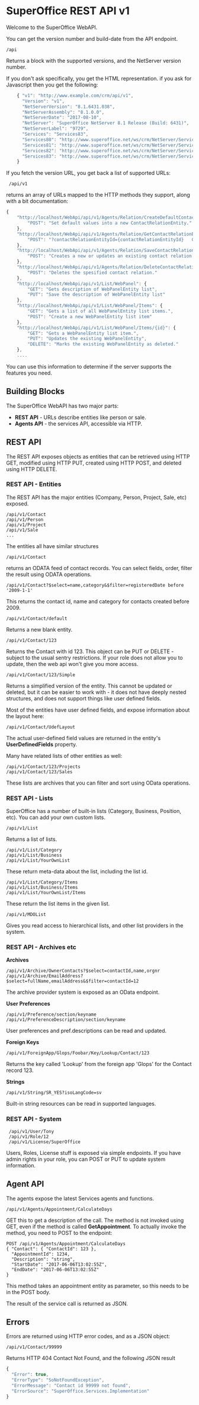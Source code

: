 # SuperOffice REST API v1

Welcome to the SuperOffice WebAPI.

You can get the version number and build-date from the API endpoint.

    /api

Returns a block with the supported versions, and the NetServer version number.

If you don't ask specifically, you get the HTML representation. if you ask for
Javascript then you get the following:

```javascript
    { "v1": "http://www.example.com/crm/api/v1",
      "Version": "v1",
      "NetServerVersion": "8.1.6431.038",
      "NetServerAssembly": "8.1.0.0",
      "NetServerDate": "2017-08-10",
      "NetServer": "SuperOffice NetServer 8.1 Release (Build: 6431)",
      "NetServerLabel": "9729",
      "Services": "Services83",
      "Services80": "http://www.superoffice.net/ws/crm/NetServer/Services80",
      "Services81": "http://www.superoffice.net/ws/crm/NetServer/Services81",
      "Services82": "http://www.superoffice.net/ws/crm/NetServer/Services82",
      "Services83": "http://www.superoffice.net/ws/crm/NetServer/Services83",
    }
```

If you fetch the version URL, you get back a list of supported URLs:

     /api/v1

returns an array of URLs mapped to the HTTP methods they support, along with a bit documentation:

```javascript
{
    "http://localhost/WebApi/api/v1/Agents/Relation/CreateDefaultContactRelationEntity": {
        "POST": "Set default values into a new ContactRelationEntity."
    },
    "http://localhost/WebApi/api/v1/Agents/Relation/GetContactRelationEntity": {
        "POST": "?contactRelationEntityId={contactRelationEntityId}   Gets a ContactRelationEntity object."
    },
    "http://localhost/WebApi/api/v1/Agents/Relation/SaveContactRelation": {
        "POST": "Creates a new or updates an existing contact relation."
    },
    "http://localhost/WebApi/api/v1/Agents/Relation/DeleteContactRelation": {
        "POST": "Deletes the spesified contact relation."
    },
    "http://localhost/WebApi/api/v1/List/WebPanel": {
        "GET": "Gets description of WebPanelEntity list",
        "PUT": "Save the description of WebPanelEntity list"
    },
    "http://localhost/WebApi/api/v1/List/WebPanel/Items": {
        "GET": "Gets a list of all WebPanelEntity list items.",
        "POST": "Create a new WebPanelEntity list item"
    },
    "http://localhost/WebApi/api/v1/List/WebPanel/Items/{id}": {
        "GET": "Gets a WebPanelEntity list item.",
        "PUT": "Updates the existing WebPanelEntity",
        "DELETE": "Marks the existing WebPanelEntity as deleted."
    },
 	....
```

You can use this information to determine if the server supports the features you need.

## Building Blocks

The SuperOffice WebAPI has two major parts:

* **REST API** - URLs describe entities like person or sale.
* **Agents API** - the services API, accessible via HTTP.

## REST API

The REST API exposes objects as entities that can be retrieved using HTTP GET,
modified using HTTP PUT, created using HTTP POST, and deleted using HTTP DELETE.

### REST API - Entities

The REST API has the major entities (Company, Person, Project, Sale, etc) exposed.

    /api/v1/Contact
    /api/v1/Person
    /api/v1/Project
    /api/v1/Sale
    ...

The entities all have similar structures

    /api/v1/Contact

returns an ODATA feed of contact records. You can select fields,
order, filter the result using ODATA operations.

    /api/v1/Contact?$select=name,category&$filter=registeredDate before '2009-1-1'

This returns the contact id, name and category for contacts created before 2009.

    /api/v1/Contact/default

Returns a new blank entity.

    /api/v1/Contact/123

Returns the Contact with id 123.
This object can be PUT or DELETE - subject to the usual sentry restrictions. 
If your role does not allow you to update, then the web api won't give
you more access.

    /api/v1/Contact/123/Simple

Returns a simplified version of the entity. This cannot be updated or deleted, 
but it can be easier to work with - it does not have deeply nested structures, 
and does not support things like user defined fields.

Most of the entities have user defined fields, and expose information about the
layout here:

    /api/v1/Contact/UdefLayout

The actual user-defined field values are returned in the entity's **UserDefinedFields** property.

Many have related lists of other entities as well:
    
    /api/v1/Contact/123/Projects
    /api/v1/Contact/123/Sales

These lists are archives that you can filter and sort using OData operations.

### REST API - Lists

SuperOffice has a number of built-in lists (Category, Business, Position, etc).
You can add your own custom lists.

    /api/v1/List

Returns a list of lists.

    /api/v1/List/Category
    /api/v1/List/Business
    /api/v1/List/YourOwnList

These return meta-data about the list, including the list id.

    /api/v1/List/Category/Items
    /api/v1/List/Business/Items
    /api/v1/List/YourOwnList/Items

These return the list items in the given list. 

    /api/v1/MDOList

Gives you read access to hierarchical lists, and other list providers
in the system.

### REST API - Archives etc

**Archives**

    /api/v1/Archive/OwnerContacts?$select=contactId,name,orgnr
    /api/v1/Archive/EmailAddress?$select=fullName,emailAddress&$filter=contactId=12

The archive provider system is exposed as an OData endpoint. 

**User Preferences**

    /api/v1/Preference/section/keyname
    /api/v1/PreferenceDescription/section/keyname

User preferences and pref.descriptions can be read and updated.

**Foreign Keys**

    /api/v1/ForeignApp/Glops/Foobar/Key/Lookup/Contact/123

Returns the key called 'Lookup' from the foreign app 'Glops' for the 
Contact record 123.

**Strings**

    /api/v1/String/SR_YES?isoLangCode=sv

Built-in string resources can be read in supported languages.

### REST API - System

     /api/v1/User/Tony
     /api/v1/Role/12
     /api/v1/License/SuperOffice

Users, Roles, License stuff is exposed via simple endpoints.
If you have admin rights in your role, you can POST or PUT to update
system information.

## Agent API

The agents expose the latest Services agents and functions.

    /api/v1/Agents/Appointment/CalculateDays

GET this to get a description of the call. 
The method is not invoked using GET, even if the method is called **GetAppointment**.
To actually invoke the method, you need to POST to the endpoint:

    POST /api/v1/Agents/Appointment/CalculateDays
    { "Contact": { "ContactId": 123 },
      "AppointmentId": 1234,
      "Description": "string",
      "StartDate": "2017-06-06T13:02:55Z",
      "EndDate": "2017-06-06T13:02:55Z"
    }

This method takes an appointment entity as parameter, so this needs to 
be in the POST body.

The result of the service call is returned as JSON.

## Errors

Errors are returned using HTTP error codes, and as a JSON object:

    /api/v1/Contact/99999

Returns HTTP 404 Contact Not Found, and the following JSON result

```javascript
{
  "Error": true,
  "ErrorType": "SoNotFoundException",
  "ErrorMessage": "Contact id 99999 not found",
  "ErrorSource": "SuperOffice.Services.Implementation"
}
```

